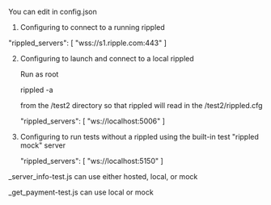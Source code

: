 You can edit in config.json

1. Configuring to connect to a running rippled 

  "rippled_servers": [
    "wss://s1.ripple.com:443"
  ]
   
2. Configuring to launch and connect to a local rippled 

    Run as root 

	rippled -a  
     
    from the /test2 directory so that rippled will read in the /test2/rippled.cfg 

     "rippled_servers": [
        "ws://localhost:5006"
      ]


3. Configuring to run tests without a rippled using the built-in test "rippled mock" server

     "rippled_servers": [
        "ws://localhost:5150"
      ]


_server_info-test.js can use either hosted, local, or mock

_get_payment-test.js can use local or mock
